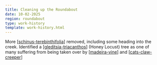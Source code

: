 ```yaml
---
title: Cleaning up the Roundabout
date: 10-02-2025
region: roundabout
type: work-history
template: work-history.html
---
```


More [[schinus-terebinthifolia]] removed, including some heading into the creek. Identified a [[gleditsia-triacanthos]] (Honey Locust) tree as one of many suffering from being taken over by [[madeira-vine]] and [[cats-claw-creeper]] 


[//begin]: # "Autogenerated link references for markdown compatibility"
[schinus-terebinthifolia]: ../../plants/schinus-terebinthifolia "Schinus Terebinthifolia (Brazilian pepper tree)"
[gleditsia-triacanthos]: ../../plants/gleditsia-triacanthos "Gleditsia triacanthos (Honey Locust)"
[madeira-vine]: ../../plants/madeira-vine "Madeira vine (Anredera cordifolia)"
[cats-claw-creeper]: ../../plants/cats-claw-creeper "Cat's claw creeper (Dolichandra unguis-cati)"
[//end]: # "Autogenerated link references"
